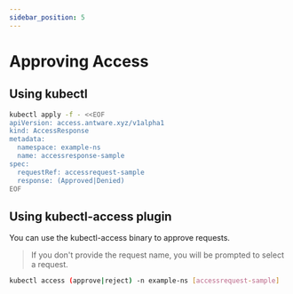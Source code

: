 ```yaml
---
sidebar_position: 5
---
```


# Approving Access

## Using kubectl

```sh
kubectl apply -f - <<EOF
apiVersion: access.antware.xyz/v1alpha1
kind: AccessResponse
metadata:
  namespace: example-ns
  name: accessresponse-sample
spec:
  requestRef: accessrequest-sample
  response: (Approved|Denied)
EOF
```

## Using kubectl-access plugin

You can use the kubectl-access binary to approve requests.

>If you don't provide the request name, you will be prompted to select a request.

```sh
kubectl access (approve|reject) -n example-ns [accessrequest-sample]
```

